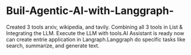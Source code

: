 # Buil-Agentic-AI-with-Langgraph-
Created 3 tools arxiv, wikipedia, and tavily. Combining all 3 tools in List &amp; Integrating the LLM. Execute the LLM with tools.AI Assistant is ready now can create entrie application in Langraph.Langgraph do specific tasks like search, summarize, and generate text. 
